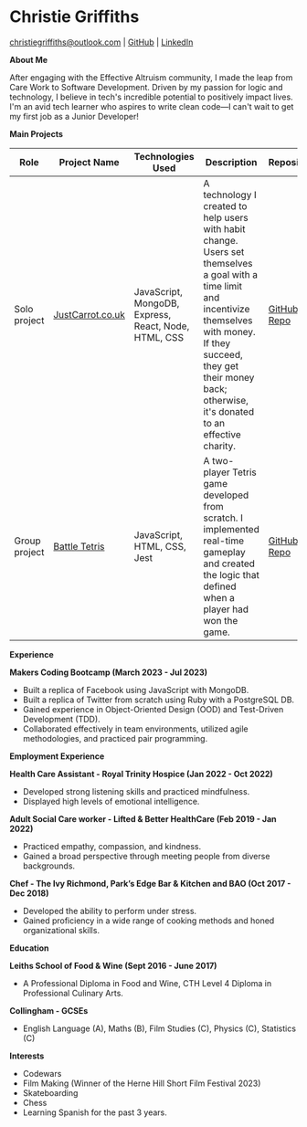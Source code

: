 # Christie Griffiths

<christiegriffiths@outlook.com> | [GitHub](https://github.com/ChristieGriffiths) | [LinkedIn](https://www.linkedin.com/in/christie-griffiths-39b029284/)

**About Me**

After engaging with the Effective Altruism community, I made the leap from Care Work to Software Development. Driven by my passion for logic and technology, I believe in tech's incredible potential to positively impact lives. I'm an avid tech learner who aspires to write clean code—I can't wait to get my first job as a Junior Developer!

**Main Projects**

| Role          | Project Name                     | Technologies Used                    | Description                                                                                                     | Repository                                         |
|---------------|----------------------------------|--------------------------------------|-----------------------------------------------------------------------------------------------------------------|----------------------------------------------------|
| Solo project  | [JustCarrot.co.uk](https://justcarrot.co.uk) | JavaScript, MongoDB, Express, React, Node, HTML, CSS | A technology I created to help users with habit change. Users set themselves a goal with a time limit and incentivize themselves with money. If they succeed, they get their money back; otherwise, it's donated to an effective charity. | [GitHub Repo](https://github.com/ChristieGriffiths/Just-Carrot) |
| Group project | [Battle Tetris](https://michael-szczepanski.itch.io/battle-tetris) | JavaScript, HTML, CSS, Jest          | A two-player Tetris game developed from scratch. I implemented real-time gameplay and created the logic that defined when a player had won the game.                    | [GitHub Repo](https://github.com/ChristieGriffiths/Tetris)      |

**Experience**

**Makers Coding Bootcamp (March 2023 - Jul 2023)**  
- Built a replica of Facebook using JavaScript with MongoDB.
- Built a replica of Twitter from scratch using Ruby with a PostgreSQL DB.
- Gained experience in Object-Oriented Design (OOD) and Test-Driven Development (TDD).
- Collaborated effectively in team environments, utilized agile methodologies, and practiced pair programming.

**Employment Experience**

**Health Care Assistant - Royal Trinity Hospice (Jan 2022 - Oct 2022)**  
- Developed strong listening skills and practiced mindfulness.
- Displayed high levels of emotional intelligence.

**Adult Social Care worker - Lifted & Better HealthCare (Feb 2019 - Jan 2022)**  
- Practiced empathy, compassion, and kindness.
- Gained a broad perspective through meeting people from diverse backgrounds.

**Chef - The Ivy Richmond, Park’s Edge Bar & Kitchen and BAO (Oct 2017 - Dec 2018)**  
- Developed the ability to perform under stress.
- Gained proficiency in a wide range of cooking methods and honed organizational skills.

**Education**

**Leiths School of Food & Wine (Sept 2016 - June 2017)**  
- A Professional Diploma in Food and Wine, CTH Level 4 Diploma in Professional Culinary Arts.

**Collingham - GCSEs**  
- English Language (A), Maths (B), Film Studies (C), Physics (C), Statistics (C)

**Interests**  
- Codewars
- Film Making (Winner of the Herne Hill Short Film Festival 2023)
- Skateboarding
- Chess
- Learning Spanish for the past 3 years.
